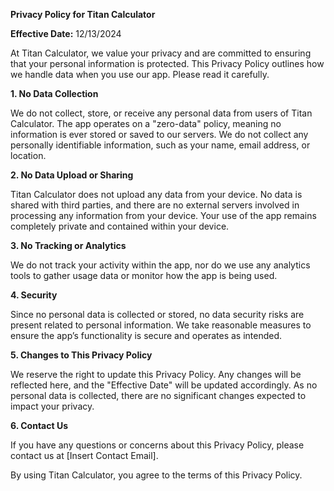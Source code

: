 **Privacy Policy for Titan Calculator**

**Effective Date:** 12/13/2024

At Titan Calculator, we value your privacy and are committed to ensuring that your personal information is protected. This Privacy Policy outlines how we handle data when you use our app. Please read it carefully.

**1. No Data Collection**

We do not collect, store, or receive any personal data from users of Titan Calculator. The app operates on a "zero-data" policy, meaning no information is ever stored or saved to our servers. We do not collect any personally identifiable information, such as your name, email address, or location.

**2. No Data Upload or Sharing**

Titan Calculator does not upload any data from your device. No data is shared with third parties, and there are no external servers involved in processing any information from your device. Your use of the app remains completely private and contained within your device.

**3. No Tracking or Analytics**

We do not track your activity within the app, nor do we use any analytics tools to gather usage data or monitor how the app is being used.

**4. Security**

Since no personal data is collected or stored, no data security risks are present related to personal information. We take reasonable measures to ensure the app’s functionality is secure and operates as intended.

**5. Changes to This Privacy Policy**

We reserve the right to update this Privacy Policy. Any changes will be reflected here, and the "Effective Date" will be updated accordingly. As no personal data is collected, there are no significant changes expected to impact your privacy.

**6. Contact Us**

If you have any questions or concerns about this Privacy Policy, please contact us at [Insert Contact Email].

By using Titan Calculator, you agree to the terms of this Privacy Policy.
